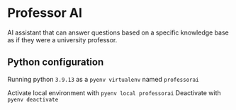 # Professor AI

AI assistant that can answer questions based on a specific knowledge base as if they were a university professor.

## Python configuration

Running python `3.9.13` as a `pyenv virtualenv` named `professorai`

Activate local environment with `pyenv local professorai`
Deactivate with `pyenv deactivate`
